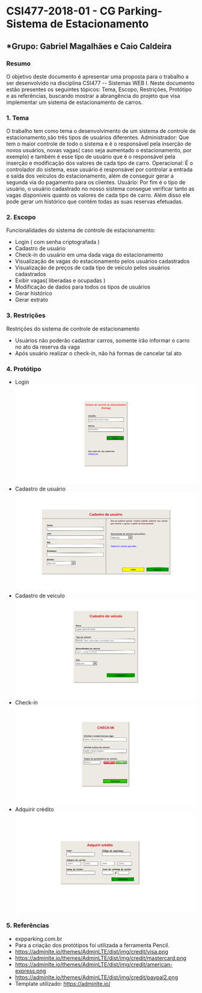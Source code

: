 # **CSI477-2018-01 - CG Parking- Sistema de Estacionamento**
## *Grupo: Gabriel Magalhães e Caio Caldeira


### Resumo
O objetivo deste documento é apresentar uma proposta para o trabalho a ser desenvolvido na disciplina CSI477 -- Sistemas WEB I. Neste documento estão presentes os seguintes tópicos: Tema, Escopo, Restrições, Protótipo e as referências, buscando mostrar a abrangência do projeto que visa implementar um sistema de estacionamento de carros.

### 1. Tema

O trabalho tem como tema o desenvolvimento de um sistema de controle de estacionamento,são três tipos de usuários diferentes.
Administrador: Que tem o maior controle de todo o sistema e é o responsável pela inserção de novos usuários, novas vagas( caso seja aumentado o estacionamento, por exemplo) e também é esse tipo de usuário que é o responsável pela inserção e modificação dos valores de cada tipo de carro.
Operacional: É o controlador do sistema, esse usuário é responsável por controlar a entrada e saída dos veículos do estacionamento, além de conseguir gerar a segunda via do pagamento para os clientes.
Usuário: Por fim é o tipo de usuário, o usuário cadastrado no nosso sistema consegue verificar tanto as vagas disponíveis quanto os valores de cada tipo de carro. Além disso ele pode gerar um histórico que contém todas as suas reservas efetuadas.

### 2. Escopo
Funcionalidades do sistema de controle de estacionamento:
* Login ( com senha criptografada ) 
* Cadastro de usuário
* Check-in do usuário em uma dada vaga do estacionamento
* Visualização de vagas do estacionamento pelos usuários cadastrados
* Visualização de preços de cada tipo de veículo pelos usuários cadastrados
* Exibir vagas( liberadas e ocupadas )
* Modificação de dados para todos os tipos de usuários
* Gerar histórico
* Gerar extrato


### 3. Restrições
Restrições do sistema de controle de estacionamento
 * Usuários não poderão cadastrar carros, somente irão informar o carro no ato da reserva da vaga
 * Após usuário realizar o check-in, não há formas de cancelar tal ato
 

### 4. Protótipo
 * Login
  ![Login](https://github.com/UFOP-CSI477/2018-01-trabalho-final-controle-de-estacionamento-parking/blob/master/Prototipos/Tela_Login.png)
 * Cadastro de usuário
  ![Cadastro de usuário](https://github.com/UFOP-CSI477/2018-01-trabalho-final-controle-de-estacionamento-parking/blob/master/Prototipos/Tela_Cadastro_Usuario.png)
 * Cadastro de veículo
  ![Cadastro de veículo](https://github.com/UFOP-CSI477/2018-01-trabalho-final-controle-de-estacionamento-parking/blob/master/Prototipos/Tela_Cadastro_Veiculo.png)
 * Check-in
  ![Check-in](https://github.com/UFOP-CSI477/2018-01-trabalho-final-controle-de-estacionamento-parking/blob/master/Prototipos/Tela_CheckIn.png)
 * Adquirir crédito
  ![Adquirir crédito](https://github.com/UFOP-CSI477/2018-01-trabalho-final-controle-de-estacionamento-parking/blob/master/Prototipos/Tela_Adquirir_Credito.png)

### 5. Referências
* expparking.com.br
* Para a criação dos protótipos foi utilizada a ferramenta Pencil.
* https://adminlte.io/themes/AdminLTE/dist/img/credit/visa.png
* https://adminlte.io/themes/AdminLTE/dist/img/credit/mastercard.png
* https://adminlte.io/themes/AdminLTE/dist/img/credit/american-express.png
* https://adminlte.io/themes/AdminLTE/dist/img/credit/paypal2.png
* Template utilizado: https://adminlte.io/

